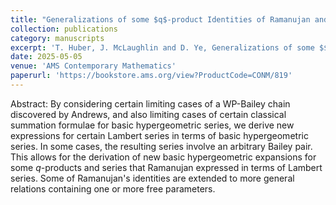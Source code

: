 ```yaml
---
title: "Generalizations of some $q$-product Identities of Ramanujan and others"
collection: publications
category: manuscripts
excerpt: 'T. Huber, J. McLaughlin and D. Ye, Generalizations of some $$q$$-product Identities of Ramanujan and others, Contemporary Mathematics, 2025.'
date: 2025-05-05
venue: 'AMS Contemporary Mathematics'
paperurl: 'https://bookstore.ams.org/view?ProductCode=CONM/819'
---
```


Abstract: By considering  certain limiting cases of a WP-Bailey chain discovered by Andrews, and also limiting cases of certain classical summation formulae  for basic hypergeometric series, we derive new expressions for certain Lambert series in terms of basic hypergeometric series. In some cases, the resulting series involve an arbitrary Bailey pair. This allows for the derivation of new basic hypergeometric expansions for some $q$-products and series that Ramanujan expressed in terms of Lambert series. Some of Ramanujan's identities are extended to more general relations containing one or more free parameters.
